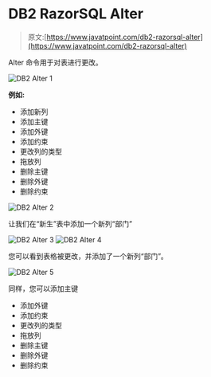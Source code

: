 # DB2 RazorSQL Alter

> 原文:[https://www.javatpoint.com/db2-razorsql-alter](https://www.javatpoint.com/db2-razorsql-alter)

Alter 命令用于对表进行更改。

![DB2 Alter 1](../Images/56152b1e17c106f719fac8974db46e8a.png)

**例如:**

*   添加新列
*   添加主键
*   添加外键
*   添加约束
*   更改列的类型
*   拖放列
*   删除主键
*   删除外键
*   删除约束

![DB2 Alter 2](../Images/beabb1de498d5ccd4addc89596b8c601.png)

让我们在“新生”表中添加一个新列“部门”

![DB2 Alter 3](../Images/71a98da3b0d818b3ac7d1b1c425ffbc2.png)
![DB2 Alter 4](../Images/fa5661101a1fcc450f2bdc69abf038dd.png)

您可以看到表格被更改，并添加了一个新列“部门”。

![DB2 Alter 5](../Images/3096536184de3bdee90e9bb095639e82.png)

同样，您可以添加主键

*   添加外键
*   添加约束
*   更改列的类型
*   拖放列
*   删除主键
*   删除外键
*   删除约束